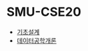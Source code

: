 # SMU-CSE20
- [기초설계](https://github.com/favorcat/SMU-CSE20/tree/master/기초설계)
- [데이터공학개론](https://github.com/favorcat/SMU-CSE20/tree/master/데이터공학개론)